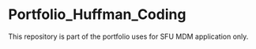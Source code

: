 # Portfolio_Huffman_Coding
This repository is part of the portfolio uses for SFU MDM application only. 
